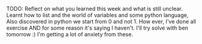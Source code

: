 TODO: Reflect on what you learned this week and what is still unclear.
Learnt how to list and the world of variables and some python language,
Also discovered in python we start from 0 and not 1.
How ever, I've done all exercise AND for some reason it's saying I haven't. I'll try solve with ben tomorrow :)
I'm getting a lot of anxiety from these.
